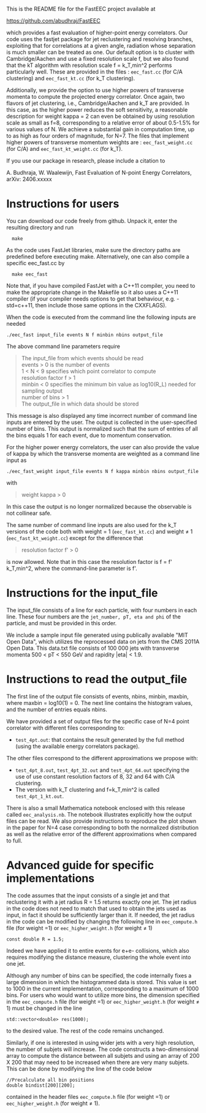 This is the README file for the FastEEC project available at 
    
  https://github.com/abudhraj/FastEEC

which provides a fast evaluation of higher-point energy correlators. Our code uses 
the fastjet package for jet reclustering and resolving branches, exploiting that
for correlations at a given angle, radiation whose separation is much smaller 
can be treated as one. Our default option is to cluster with Cambridge/Aachen and 
use a fixed resolution scale f, but we also found that the kT algorithm with
resolution scale f = k_T,min^2 performs particularly well. These are provided
in the files : `eec_fast.cc` (for C/A clustering) and `eec_fast_kt.cc` (for 
k_T clustering).

Additionally, we provide the option to use higher powers of transverse momenta to 
compute the projected energy correlator. Once again, two flavors of jet clustering, 
i.e., Cambridge/Aachen and k_T are provided. In this case, as the higher power 
reduces the soft sensitivity, a reasonable description for weight kappa = 2 can even 
be obtained by using resolution scale as small as f=8, corresponding to a relative 
error of about 0.5-1.5% for various values of N. We achieve a substantial gain in 
computation time, up to as high as four orders of magnitude, for N=7. The files that 
implement higher powers of transverse momentum weights are : `eec_fast_weight.cc` 
(for C/A) and `eec_fast_kt_weight.cc` (for k_T).

If you use our package in research, please include a citation to

  A. Budhraja, W. Waalewijn, Fast Evaluation of N-point Energy Correlators, 
  arXiv: 2406.xxxxx 

# Instructions for users

You can download our code freely from github. Unpack it, enter the resulting 
directory and run

```
  make
```

As the code uses FastJet libraries, make sure the directory paths are predefined 
before executing make. Alternatively, one can also compile a specific eec_fast.cc by 

```
  make eec_fast
```

Note that, if you have compiled FastJet with a C++11 compiler, you need to make the 
appropriate change in the Makefile so it also uses a C++11 compiler (if your 
compiler needs options to get that behaviour, e.g. -std=c++11, then include those 
same options in the CXXFLAGS).

When the code is executed from the command line the following inputs are needed

```
./eec_fast input_file events N f minbin nbins output_file
```
The above command line parameters require
> The input_file from which events should be read <br/>
> events > 0 is the number of events <br/>
> 1 < N < 9 specifies which point correlator to compute <br/>
> resolution factor f > 1 <br/>
> minbin < 0 specifies the minimum bin value as log10(R_L) needed for sampling output <br/>
> number of bins > 1 <br/>
> The output_file in which data should be stored <br/>

This message is also displayed any time incorrect number of command line inputs are 
entered by the user. The output is collected in the user-specified number of bins. 
This output is normalized such that the sum of entries of all the bins equals 1 for 
each event, due to momentum conservation.

For the higher power energy correlators, the user can also provide the value of 
kappa by which the transverse momenta are weighted as a command line input as

```
./eec_fast_weight input_file events N f kappa minbin nbins output_file
```
with
> weight kappa > 0 <br/>

In this case the output is no longer normalized because the observable is not 
collinear safe.

The same number of command line inputs are also used for the k_T versions of the 
code both with weight = 1 (`eec_fast_kt.cc`) and weight &ne; 1 
(`eec_fast_kt_weight.cc`) except for the difference that 
> resolution factor f' > 0 <br/>

is now allowed. Note that in this case the resolution factor is f = f' k_T,min^2, 
where the command-line parameter is f'.

# Instructions for the input_file

The input_file consists of a line for each particle, with four numbers in each line.
These four numbers are the `jet_number, pT, eta and phi` of the particle, and must 
be provided in this order.

We include a sample input file generated using publically available "MIT Open Data",
which utilizes the reprocessed data on jets from the CMS 2011A Open Data. This 
data.txt file consists of 100 000 jets with transverse momenta 500 < pT < 550 GeV 
and rapidity |eta| < 1.9.

# Instructions to read the output_file
 
The first line of the output file consists of events, nbins, minbin, maxbin, where 
maxbin = log10(1) = 0. The next line contains the histogram values, and the number 
of entries equals nbins. 

We have provided a set of output files for the specific case of N=4 point correlator 
with different files corresponding to: 
- `test_4pt.out`: that contains the result generated by the full method (using the 
available energy correlators package). 

The other files correspond to the different approximations we propose with: 
- `test_4pt_8.out`, `test_4pt_32.out` and `test_4pt_64.out` specifying the use 
of use constant resolution factors of 8, 32 and 64 with C/A clustering.
- The version with k_T clustering and f=k_T,min^2 is called `test_4pt_1_kt.out`.

There is also a small Mathematica notebook enclosed with this release called 
`eec_analysis.nb`. The notebook illustrates explicitly how the output files can be 
read. We also provide instructions to reproduce the plot shown in the paper for N=4 
case corresponding to both the normalized distribution as well as the relative error 
of the different approximations when compared to full.

# Advanced guide for specific implementations

The code assumes that the input consists of a single jet and that reclustering it 
with a jet radius R = 1.5 returns exactly one jet. The jet radius in the code does 
not need to match that used to obtain the jets used as input, in fact it should be 
sufficiently larger than it. If needed, the jet radius in the code can be modified 
by changing the following line in `eec_compute.h` file (for weight =1) or 
`eec_higher_weight.h` (for weight &ne; 1) 

```
const double R = 1.5;
```
Indeed we have applied it to entire events for e+e- collisions, which also requires 
modifying the distance measure, clustering the whole event into one jet.

Although any number of bins can be specified, the code internally fixes a large
dimension in which the histogrammed data is stored. This value is set to 1000 in the 
current implementation, corresponding to a maximum of 1000 bins. For users who would 
want to utilize more bins, the dimension specified in the `eec_compute.h` file (for 
weight =1) or `eec_higher_weight.h` (for weight &ne; 1) must be changed in the line

```
std::vector<double> res(1000);
```
to the desired value. The rest of the code remains unchanged. 

Similarly, if one is interested in using wider jets with a very high resolution, 
the number of subjets will increase. The code constructs a two-dimensional array to 
compute the distance between all subjets and using an array of 200 X 200 that may 
need to be increased when there are very many subjets. This can be done by modifying 
the line of the code below

```
//Precalculate all bin positions
double bindist[200][200];
```
contained in the header files `eec_compute.h` file (for weight =1) or 
`eec_higher_weight.h` (for weight &ne; 1).
